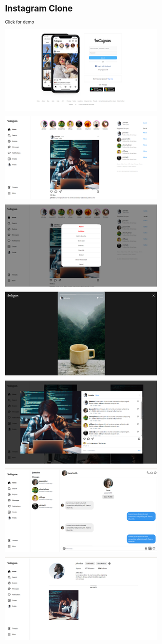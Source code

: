 # Instagram Clone
[Click](https://moonlit-centaur-f92181.netlify.app/) for demo


![](https://github.com/ibrahim200406/instagramClone/blob/master/Ekran%20g%C3%B6r%C3%BCnt%C3%BCs%C3%BC%202023-11-14%20084034.png)

![](https://github.com/ibrahim200406/instagramClone/blob/master/Ekran%20g%C3%B6r%C3%BCnt%C3%BCs%C3%BC%202023-11-14%20084048.png)


![](https://github.com/ibrahim200406/instagramClone/blob/master/Ekran%20g%C3%B6r%C3%BCnt%C3%BCs%C3%BC%202023-11-14%20084104.png)

![](https://github.com/ibrahim200406/instagramClone/blob/master/Ekran%20g%C3%B6r%C3%BCnt%C3%BCs%C3%BC%202023-11-14%20084135.png)

![](https://github.com/ibrahim200406/instagramClone/blob/master/Ekran%20g%C3%B6r%C3%BCnt%C3%BCs%C3%BC%202023-11-14%20084153.png)

![](https://github.com/ibrahim200406/instagramClone/blob/master/Ekran%20g%C3%B6r%C3%BCnt%C3%BCs%C3%BC%202023-11-14%20084204.png)

![](https://github.com/ibrahim200406/instagramClone/blob/master/Ekran%20g%C3%B6r%C3%BCnt%C3%BCs%C3%BC%202023-11-14%20084220.png)


